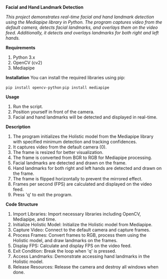 
**Facial and Hand Landmark Detection**

*This project demonstrates real-time facial and hand landmark detection using the Mediapipe library in Python. The program captures video from the default camera, detects facial landmarks, and overlays them on the video feed. Additionally, it detects and overlays landmarks for both right and left hands.*

**Requirements**
1. Python 3.x
2. OpenCV (cv2)
3. Mediapipe

**Installation**
You can install the required libraries using pip:

```pip install opencv-python```
```pip install mediapipe```


**Usage**
1. Run the script.
2. Position yourself in front of the camera.
3. Facial and hand landmarks will be detected and displayed in real-time.


**Description**
1. The program initializes the Holistic model from the Mediapipe library with specified minimum detection and tracking confidences.
2. It captures video from the default camera (0).
3. The frame is resized for better visualization.
4. The frame is converted from BGR to RGB for Mediapipe processing.
5. Facial landmarks are detected and drawn on the frame.
6. Hand landmarks for both right and left hands are detected and drawn on the frame.
7. The frame is flipped horizontally to prevent the mirrored effect.
8. Frames per second (FPS) are calculated and displayed on the video feed.
9. Press 'q' to exit the program.


**Code Structure**
1. Import Libraries: Import necessary libraries including OpenCV, Mediapipe, and time.
2. Initialize Holistic Model: Initialize the Holistic model from Mediapipe.
3. Capture Video: Connect to the default camera and capture frames.
4. Process Frames: Convert frames to RGB, process them using the Holistic model, and draw landmarks on the frames.
5. Display FPS: Calculate and display FPS on the video feed.
6. Exit Condition: Break the loop when 'q' is pressed.
7. Access Landmarks: Demonstrate accessing hand landmarks in the Holistic model.
8. Release Resources: Release the camera and destroy all windows when done.

